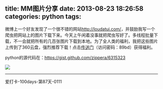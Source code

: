 title: MM图片分享
date: 2013-08-23 18:26:58
categories: python
tags:
---
微博上一个好友发现了一个很不错的网站<http://loudatui.com/>，并鼓励我写一个爬虫把网站上的图片下载下来。今天上午闲着没事就把爬虫写好了。多线程批量下载，不一会就把所有的几百张图片下载到本地。为了全人类的福利，我把这些图片上传到了360云盘，强烈推荐下载！点击[传送门](http://yunpan.cn/QXqKawG2Pa9FB)（访问密码：89bd）获得福利。

python的源代码在：https://gist.github.com/zippera/6315323

![](http://ww4.sinaimg.cn/large/5e8cb366jw1e7ws85m9m2j20w50gbtd1.jpg)

---
爱打卡-100days-第87天-0111
